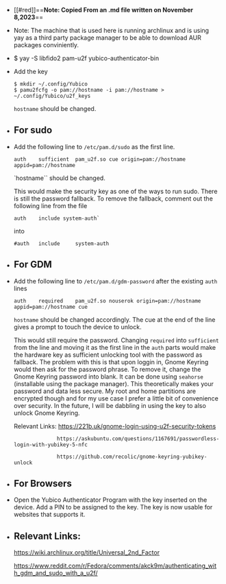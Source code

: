 - [[#red]]==**Note: Copied From an .md file written on November 8,2023**==
- Note: The machine that is used here is running archlinux and is using yay as a third party package manager to be able to download AUR packages conviniently.
- $ yay -S libfido2 pam-u2f yubico-authenticator-bin
- Add the key 
  
    ```
    $ mkdir ~/.config/Yubico
    $ pamu2fcfg -o pam://hostname -i pam://hostname > ~/.config/Yubico/u2f_keys
  ```
  
  `hostname` should be changed.
- ## For sudo
- Add the following line to `/etc/pam.d/sudo` as the first line.
  
    ```
    auth    sufficient  pam_u2f.so cue origin=pam://hostname appid=pam://hostname
  ```
  
    `hostname`` should be changed.
  
    This would make the security key as one of the ways to run sudo. There is still the password fallback. To remove the fallback, comment out the following line from the file
  
    ```
    auth    include system-auth`
  ```
  
    into
  
    ```
    #auth   include     system-auth
  ```
- ## For GDM
- Add the following line to `/etc/pam.d/gdm-password` after the existing `auth` lines
  
    ```
    auth    required    pam_u2f.so nouserok origin=pam://hostname appid=pam://hostname cue
  ```
  
    `hostname` should be changed accordingly. The cue at the end of the line gives a prompt to touch the device to unlock.
  
    This would still require the password. Changing `required` into `sufficient` from the line and moving it as the first line in the `auth` parts would make the hardware key as sufficient unlocking tool with the password as fallback. The problem with this is that upon loggin in, Gnome Keyring would then ask for the password phrase. To remove it, change the Gnome Keyring password into blank. It can be done using `seahorse` (installable using the package manager). This theoretically makes your password and data less secure. My root and home partitions are encrypted though and for my use case I prefer a little bit of convenience over security. In the future, I will be dabbling in using the key to also unlock Gnome Keyring.
  
    
  
    Relevant Links: https://221b.uk/gnome-login-using-u2f-security-tokens
  
                    https://askubuntu.com/questions/1167691/passwordless-login-with-yubikey-5-nfc
  
                    https://github.com/recolic/gnome-keyring-yubikey-unlock
- ## For Browsers
- Open the Yubico Authenticator Program with the key inserted on the device. Add a PIN to be assigned to the key. The key is now usable for websites that supports it.
- ## Relevant Links:
  
  https://wiki.archlinux.org/title/Universal_2nd_Factor
  
  https://www.reddit.com/r/Fedora/comments/akck9m/authenticating_with_gdm_and_sudo_with_a_u2f/